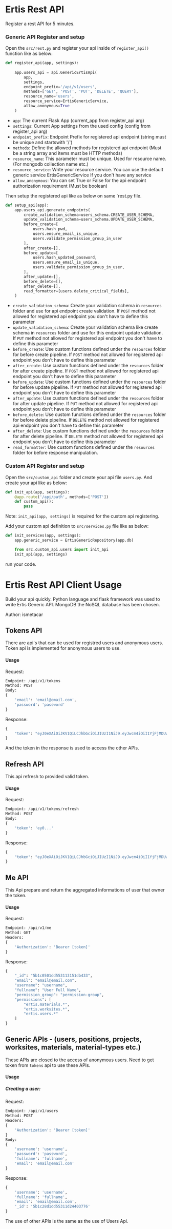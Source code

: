 # Ertis Rest API
Register a rest API for 5 minutes. 

### Generic API Register and setup

Open the `src/rest.py` and register your api inside of `register_api()` function like as below:

```python
def register_api(app, settings):
    
    app.users_api = api.GenericErtisApi(
        app,
        settings,
        endpoint_prefix='/api/v1/users',
        methods=['GET', 'POST', 'PUT', 'DELETE', 'QUERY'],
        resource_name='users',
        resource_service=ErtisGenericService,
        allow_anonymous=True
    )

```
- `app`: The current Flask App (current_app from register_api arg)
- `settings`: Current App settings from the used config (config from register_api arg)
- `endpoint_prefix`: Endpoint Prefix for registered api endpoint (string must be unique and startswith '/')
- `methods`: Define the allowed methods for registered api endpoint (Must be a string array and items must be HTTP methods)
- `resource_name`: This parameter must be unique. Used for resource name. (For mongodb collection name etc.)
- `resource_service`: Write your resource service. You can use the default generic service ErtisGenericService If you don't have any service
- `allow_anonymous`: You can set True or False for the api endpoint authorization requirement (Must be boolean)


Then setup the registered api like as below on same `rest.py file.

```python
def setup_api(app):
    app.users_api.generate_endpoints(
        create_validation_schema=users_schema.CREATE_USER_SCHEMA,
        update_validation_schema=users_schema.UPDATE_USER_SCHEMA,
        before_create=[
            users.hash_pwd,
            users.ensure_email_is_unique,
            users.validate_permission_group_in_user
        ],
        after_create=[],
        before_update=[
            users.hash_updated_password,
            users.ensure_email_is_unique,
            users.validate_permission_group_in_user,
        ],
        after_update=[],
        before_delete=[],
        after_delete=[],
        read_formatter=[users.delete_critical_fields],
    )
```
- `create_validation_schema`: Create your validation schema in `resources` folder and use for api endpoint create validation.
If `POST` method not allowed for registered api endpoint you don't have to define this parameter
- `update_validation_schema`: Create your validation schema like create schema in `resources` folder and use for this endpoint update validation.
If `PUT` method not allowed for registered api endpoint you don't have to define this parameter 
- `before_create`: Use custom functions defined under the `resources` folder for before create pipeline. 
If `POST` method not allowed for registered api endpoint you don't have to define this parameter 
- `after_create`: Use custom functions defined under the `resources` folder for after create pipeline. 
If `POST` method not allowed for registered api endpoint you don't have to define this parameter
- `before_update`: Use custom functions defined under the `resources` folder for before update pipeline. 
If `PUT` method not allowed for registered api endpoint you don't have to define this parameter
- `after_update`: Use custom functions defined under the `resources` folder for after update pipeline. 
If `PUT` method not allowed for registered api endpoint you don't have to define this parameter
- `before_delete`: Use custom functions defined under the `resources` folder for before delete pipeline. 
If `DELETE` method not allowed for registered api endpoint you don't have to define this parameter
- `after_delete`: Use custom functions defined under the `resources` folder for after delete pipeline. 
If `DELETE` method not allowed for registered api endpoint you don't have to define this parameter
- `read_formatter`: Use custom functions defined under the `resources` folder for before response manipulation.

### Custom API Register and setup

Open the `src/custom_api` folder and create your api file `users.py`. And create your api like as below:

```python
def init_api(app, settings):
    @app.route('/api/path', methods=['POST'])
    def custom_api():
        pass
```

Note: `init_api(app, settings)` is required for the custom api registering. 

Add your custom api definition to `src/services.py` file like as below:

```python
def init_services(app, settings):
    app.generic_service = ErtisGenericRepository(app.db)

    from src.custom_api.users import init_api
    init_api(app, settings)

``` 

run your code. 



# Ertis Rest API Client Usage

Build your api quickly. Python language and flask framework was used to write Ertis Generic API. MongoDB the NoSQL database has been chosen. 

Author: ismetacar

## Tokens API

There are api's that can be used for registred users and anonymous users. Token api is implemented for anonymous users to use.

#### Usage

Request:
```python
Endpoint: /api/v1/tokens
Method: POST
Body:
{
    'email': 'email@email.com',
    'password': 'password'
}
```
Response:

```python
{
    "token": "eyJ0eXAiOiJKV1QiLCJhbGciOiJIUzI1NiJ9.eyJwcm4iOiI1YjFjMDUwMWRkNTUzMTEzMTUxZGI0MzMiLCJleHAiOjE1Mjg1Njk1NzksImp0aSI6IjViMWMxYjY3ZGQ1NTMxMTk0OTlmMTUxYiIsImlhdCI6MTUyODU2ODY3OX0.Edg8gTxDmMOC3E5IvPfH3QDzebNlmbzKvAsVO8d4UMY"
}
```

And the token in the response is used to access the other APIs.

## Refresh API
This api refresh to provided valid token.

#### Usage
Request:
```python
Endpoint: /api/v1/tokens/refresh
Method: POST
Body:
{
    'token': 'ey0...'
}
```

Response:
```python
{
    "token": "eyJ0eXAiOiJKV1QiLCJhbGciOiJIUzI1NiJ9.eyJwcm4iOiI1YjFjMDUwMWRkNTUzMTEzMTUxZGI0MzMiLCJleHAiOjE1Mjg1Njk1NzksImp0aSI6IjViMWMxYjY3ZGQ1NTMxMTk0OTlmMTUxYiIsImlhdCI6MTUyODU2ODY3OX0.Edg8gTxDmMOC3E5IvPfH3QDzebNlmbzKvAsVO8d4UMY"
}
```


## Me API
This Api prepare and return the aggregated informations of user that owner the token.

#### Usage

Request:
```python
Endpoint: /api/v1/me
Method: GET
Headers: 
{
    'Authorization': 'Bearer [token]'
}
```

Response:
```python
{
    "_id": "5b1c0501dd553113151db433",
    "email": "email@email.com",
    "username": "username",
    "fullname": "User Full Name",
    "permission_group": "permission-group",
    "permissions": [
        "ertis.materials.*",
        "ertis.worksites.*",
        "ertis.users.*"
    ]
}
```

## Generic APIs - (users, positions, projects, worksites, materials, material-types etc.)

These APIs are closed to the access of anonymous users. Need to get token from `tokens` api to use these APIs.

#### Usage
##### Creating a user:
Request:
```python
Endpoint: /api/v1/users
Method: POST
Headers:
{
    'Authorization': 'Bearer [token]'
}
Body:
{
    'username': 'username',
    'password': 'password',
    'fullname': 'fullname',
    'email': 'email@email.com'
}
```

Response: 
```python
{
    'username': 'username',
    'fullname': 'fullname',
    'email': 'email@email.com',
    '_id': '5b1c28d1dd55311d24403776'
}
```

The use of other APIs is the same as the use of Users Api.
